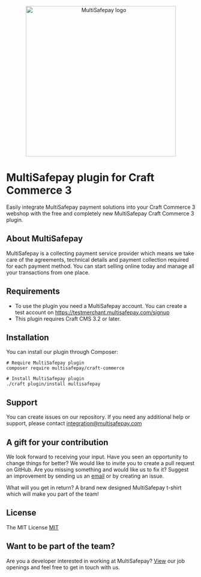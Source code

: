 <p align="center">
  <img src="https://www.multisafepay.com/img/multisafepaylogo.svg" alt="MultiSafepay logo" width="400px" position="center">
</p>

# MultiSafepay plugin for Craft Commerce 3

Easily integrate MultiSafepay payment solutions into your Craft Commerce 3 webshop with the free and completely new MultiSafepay Craft Commerce 3 plugin.

## About MultiSafepay ##
MultiSafepay is a collecting payment service provider which means we take care of the agreements, technical details and payment collection required for each payment method. You can start selling online today and manage all your transactions from one place.

## Requirements
- To use the plugin you need a MultiSafepay account. You can create a test account on https://testmerchant.multisafepay.com/signup
- This plugin requires Craft CMS 3.2 or later.

## Installation
You can install our plugin through Composer:
```shell
# Require MultiSafepay plugin
composer require multisafepay/craft-commerce

# Install MultiSafepay plugin
./craft plugin/install multisafepay
```

## Support
You can create issues on our repository. If you need any additional help or support, please contact <a href="mailto:integration@multisafepay.com">integration@multisafepay.com</a>

## A gift for your contribution
We look forward to receiving your input. Have you seen an opportunity to change things for better? We would like to invite you to create a pull request on GitHub.
Are you missing something and would like us to fix it? Suggest an improvement by sending us an [email](mailto:integration@multisafepay.com) or by creating an issue.

What will you get in return? A brand new designed MultiSafepay t-shirt which will make you part of the team!

## License
The MIT License [MIT](https://github.com/MultiSafepay/craft-commerce/blob/master/LICENSE.md)

## Want to be part of the team?
Are you a developer interested in working at MultiSafepay? [View](https://www.multisafepay.com/careers/#jobopenings) our job openings and feel free to get in touch with us.
